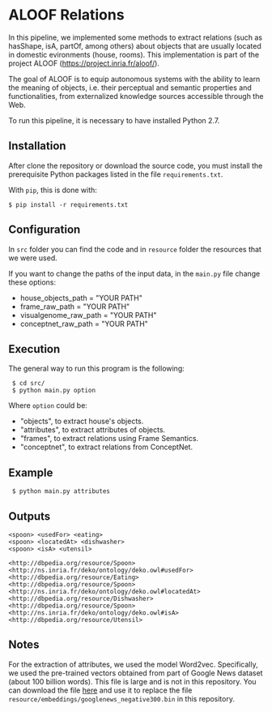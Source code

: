 # ALOOF Relations
In this pipeline, we implemented some methods to extract relations (such as hasShape, isA, partOf, among others) about objects that are usually located in domestic evironments (house, rooms). This implementation is part of the project ALOOF (https://project.inria.fr/aloof/).

The goal of ALOOF is to equip autonomous systems with the ability to learn the meaning of objects, i.e. their perceptual and semantic properties and functionalities, from externalized knowledge sources accessible through the Web.

To run this pipeline, it is necessary to have installed Python 2.7.

## Installation
After clone the repository or download the source code, you must install the prerequisite Python packages listed in the file `requirements.txt`.

With `pip`, this is done with:

    $ pip install -r requirements.txt
 
## Configuration
In `src` folder you can find the code and in `resource` folder the resources that we were used.

If you want to change the paths of the input data, in the `main.py` file change these options:

- house_objects_path = "YOUR PATH"
- frame_raw_path = "YOUR PATH"
- visualgenome_raw_path = "YOUR PATH"
- conceptnet_raw_path = "YOUR PATH"

## Execution
The general way to run this program is the following:
```
 $ cd src/
 $ python main.py option
```
Where `option` could be:
- "objects", to extract house's objects.
- "attributes", to extract attributes of objects.
- "frames", to extract relations using Frame Semantics.
- "conceptnet", to extract relations from ConceptNet.

## Example
```
 $ python main.py attributes
```

## Outputs
```
<spoon> <usedFor> <eating>
<spoon> <locatedAt> <dishwasher>
<spoon> <isA> <utensil>
```
```
<http://dbpedia.org/resource/Spoon> <http://ns.inria.fr/deko/ontology/deko.owl#usedFor> <http://dbpedia.org/resource/Eating>
<http://dbpedia.org/resource/Spoon> <http://ns.inria.fr/deko/ontology/deko.owl#locatedAt> <http://dbpedia.org/resource/Dishwasher>
<http://dbpedia.org/resource/Spoon> <http://ns.inria.fr/deko/ontology/deko.owl#isA> <http://dbpedia.org/resource/Utensil>
```

## Notes
For the extraction of attributes, we used the model Word2vec. Specifically, we used the pre-trained vectors obtained from part of Google News dataset (about 100 billion words). This file is large and is not in this repository. You can download the file [here](https://drive.google.com/file/d/0B7XkCwpI5KDYNlNUTTlSS21pQmM/edit?usp=sharing) and use it to replace the file `resource/embeddings/googlenews_negative300.bin` in this repository.
